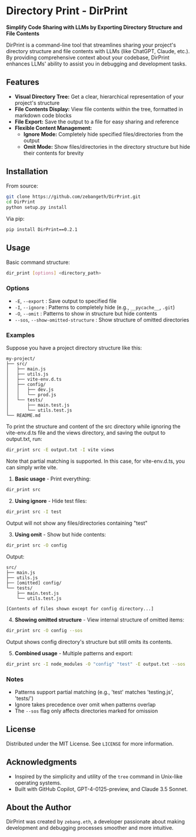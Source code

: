 # Directory Print - DirPrint

**Simplify Code Sharing with LLMs by Exporting Directory Structure and File Contents**

DirPrint is a command-line tool that streamlines sharing your project's directory structure and file contents with LLMs (like ChatGPT, Claude, etc.). By providing comprehensive context about your codebase, DirPrint enhances LLMs' ability to assist you in debugging and development tasks.

## Features

- **Visual Directory Tree:** Get a clear, hierarchical representation of your project's structure
- **File Contents Display:** View file contents within the tree, formatted in markdown code blocks
- **File Export:** Save the output to a file for easy sharing and reference
- **Flexible Content Management:**
  - **Ignore Mode:** Completely hide specified files/directories from the output
  - **Omit Mode:** Show files/directories in the directory structure but hide their contents for brevity

## Installation

From source:
```bash
git clone https://github.com/zebangeth/DirPrint.git
cd DirPrint
python setup.py install
```

Via pip:
```bash
pip install DirPrint==0.2.1
```

## Usage

Basic command structure:
```bash
dir_print [options] <directory_path>
```

### Options

- `-E`, `--export` : Save output to specified file
- `-I`, `--ignore` : Patterns to completely hide (e.g., `__pycache__`, `.git`)
- `-O`, `--omit` : Patterns to show in structure but hide contents
- `--sos`, `--show-omitted-structure` : Show structure of omitted directories

### Examples

Suppose you have a project directory structure like this:

```
my-project/
├── src/
│   ├── main.js
│   ├── utils.js
│   ├── vite-env.d.ts
│   ├── config/
│   │   ├── dev.js
│   │   └── prod.js
│   └── tests/
│       ├── main.test.js
│       └── utils.test.js
└── README.md
```
To print the structure and content of the src directory while ignoring the vite-env.d.ts file and the views directory, and saving the output to output.txt, run:

```bash
dir_print src -E output.txt -I vite views
```

Note that partial matching is supported. In this case, for vite-env.d.ts, you can simply write vite.


1. **Basic usage** - Print everything:
```bash
dir_print src
```

2. **Using ignore** - Hide test files:
```bash
dir_print src -I test
```
Output will not show any files/directories containing "test"

3. **Using omit** - Show but hide contents:
```bash
dir_print src -O config
```
Output:
```
src/
├── main.js
├── utils.js
├── [omitted] config/
└── tests/
    ├── main.test.js
    └── utils.test.js

[Contents of files shown except for config directory...]
```

4. **Showing omitted structure** - View internal structure of omitted items:
```bash
dir_print src -O config --sos
```
Output shows config directory's structure but still omits its contents.

5. **Combined usage** - Multiple patterns and export:
```bash
dir_print src -I node_modules -O "config" "test" -E output.txt --sos
```

### Notes
- Patterns support partial matching (e.g., 'test' matches 'testing.js', 'tests/')
- Ignore takes precedence over omit when patterns overlap
- The `--sos` flag only affects directories marked for omission

## License

Distributed under the MIT License. See `LICENSE` for more information.

## Acknowledgments

- Inspired by the simplicity and utility of the `tree` command in Unix-like operating systems.
- Built with GitHub Copilot, GPT-4-0125-preview, and Claude 3.5 Sonnet.

## About the Author

DirPrint was created by `zebang.eth`, a developer passionate about making development and debugging processes smoother and more intuitive. 
